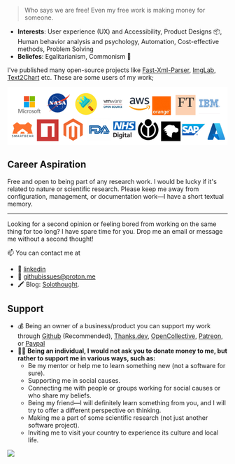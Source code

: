 > Who says we are free! Even my free work is making money for someone.

- **Interests**: User experience (UX) and Accessibility, Product Designs 📦, Human behavior analysis and psychology, Automation, Cost-effective methods, Problem Solving
- **Beliefes**: Egalitarianism, Commonism 🌱

I've published many open-source projects like [Fast-Xml-Parser](https://github.com/NaturalIntelligence/fast-xml-parser/),  [ImgLab](https://solothought.com/imglab), [Text2Chart](https://solothought.com/text2chart/flow) etc. These are some users of my work;

![](fxp-users.png)

## Career Aspiration
Free and open to being part of any research work. I would be lucky if it's related to nature or scientific research. Please keep me away from configuration, management, or documentation work—I have a short textual memory.

---

Looking for a second opinion or feeling bored from working on the same thing for too long? I have spare time for you. Drop me an email or message me without a second thought!

📫 You can contact me at 
- 🔗 [linkedin](https://www.linkedin.com/in/amitguptagwl/)
- 📧 githubissues@proton.me
- 🖍️ Blog: [Solothought](https://solothought.com/).

## Support

- 💰 Being an owner of a business/product you can support my work through [Github](https://github.com/sponsors/NaturalIntelligence) (Recommended), [Thanks.dev](), [OpenCollective](https://opencollective.com/fast-xml-parser/donate), [Patreon](https://www.patreon.com/Solothought), or [Paypal](https://paypal.me/naturalintelligence)
- 🧑‍🏫 **Being an individual, I would not ask you to donate money to me, but rather to support me in various ways, such as:**
  - Be my mentor or help me to learn something new (not a software for sure).
  - Supporting me in social causes.
  - Connecting me with people or groups working for social causes or who share my beliefs.
  - Being my friend—I will definitely learn something from you, and I will try to offer a different perspective on thinking.
  - Making me a part of some scientific research (not just another software project).
  - Inviting me to visit your country to experience its culture and local life.

![](https://komarev.com/ghpvc/?username=amitguptagwl)
